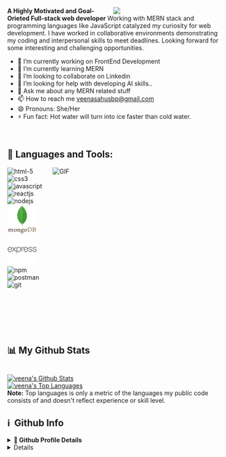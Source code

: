 <img align='right' src="https://media.giphy.com/media/M9gbBd9nbDrOTu1Mqx/giphy.gif" width="260">
<b>A Highly Motivated and Goal-Orieted Full-stack web developer</b> Working with MERN stack and programming languages like JavaScript catalyzed my curiosity for web development. I have worked in collaborative environments demonstrating my coding and interpersonal skills to meet deadlines. Looking forward for some interesting and challenging opportunities.


- 🔭 I’m currently working on FrontEnd Development
- 🌱 I’m currently learning MERN 
- 👯 I’m looking to collaborate on Linkedin
- 🤔 I’m looking for help with developing AI skills..
- 💬 Ask me about any MERN related stuff
- 📫 How to reach me veenasahusbp@gmail.com
- 😄 Pronouns: She/Her
- ⚡ Fun fact: Hot water will turn into ice faster than cold water.
 <br>
 
## 🚀 Languages and Tools:
 <img align="right" alt="GIF" clear = "both" src="https://github.com/abhisheknaiidu/abhisheknaiidu/blob/master/code.gif?raw=true" width="400" height="250" />
<p align="left"> 
    <img src="https://img.icons8.com/color/70/000000/html-5.png" alt="html-5" gap: 20px/> 
    <img src="https://img.icons8.com/color/70/000000/css3.png" alt="css3" gap: 20px/> 
    <img src="https://img.icons8.com/color/70/000000/javascript.png" alt="javascript" gap: 20px/>
    <img src="https://img.icons8.com/officel/70/000000/react.png" alt="reactjs"  width="68" height="68" gap: 20px/>
    <img src="https://img.icons8.com/color/70/000000/nodejs.png" alt="nodejs" gap: 20px/> 
    <img src="https://raw.githubusercontent.com/devicons/devicon/master/icons/mongodb/mongodb-original-wordmark.svg" alt="mongodb" width="68" height="68" gap: 20px/>
    <img src="https://raw.githubusercontent.com/devicons/devicon/master/icons/express/express-original-wordmark.svg" alt="express" width="68" height="68" gap: 20px/>
    <img src="https://img.icons8.com/color/70/000000/npm.png"  alt="npm" gap: 20px/>   
    <img src="https://www.vectorlogo.zone/logos/getpostman/getpostman-icon.svg" alt="postman" width="60" height="60" alt="postman" gap: 20px/>
    <img src="https://img.icons8.com/color/70/000000/git.png" alt="git" gap: 20px/>
    
</p>

<br/>
<br/>
<br/>
<br/>
<br/>

## 📊 My Github Stats

<br/>
    <a href="https://github.com/veenasahu12/github-readme-stats"><img alt="veena's Github Stats" src="https://github-readme-stats.vercel.app/api?username=veenasahu12&show_icons=true&count_private=true&theme=chartreuse-dark&hide_border=true&bg_color=0D1117" /></a>
    </br>
  <a href="https://github.com/veenasahu12/github-readme-stats"><img alt="veena's Top Languages" src="https://github-readme-stats.vercel.app/api/top-langs/?username=Abhi-lab2&langs_count=8&count_private=true&layout=compact&theme=react&hide_border=true&bg_color=0D1117" /></a>
  <br/>
  <b>Note:</b> Top languages is only a metric of the languages my public code consists of and doesn't reflect experience or skill level.
  
 <br>
 
 <h2>ℹ️ &nbsp;Github Info</h2>
<details>	
  <summary><b>🔎 Github Profile Details</b></summary>
<p align="center"><img height="180em" src="https://github-profile-summary-cards.vercel.app/api/cards/profile-details?username=veenasahu12&theme=github_dark" alt="veenasahu12" align = "center"/></p>
</details>
<details>
<!--  <summary><b>🔥 Github Streaks</b></summary>
<p align="center"><img src="https://github-readme-streak-statskbiswal01s.herokuapp.com/?user=Abhi-lab2&theme=black-ice&hide_border=true&stroke=0000&background=0D1117&ring=e05397&fire=e05397&currStreakLabel=e05397" alt="veenasahu12" /></p>
</details> -->
<details>
<summary><b>📊 Github Contribution Graph</b></summary>
<p align="center"<a href="#"><img alt="veenasahu12 Activity Graph" src="https://activity-graph.herokuapp.com/graph?username=veenasahu12&bg_color=0D1117&color=e05397&line=e05397&point=FFFFFF&hide_border=true&" /></a></p>
</details>
<details>   
 <summary><b>🏆 Github Achievements</b></summary>
<p align="center"> <a href="https://github.com/veenasahu12"><img src="https://github-profile-trophy.vercel.app/?username=veenasahu12&margin-w=5&theme=radical" alt="veena's" /></a> </p>
 </details>


 <hr>

